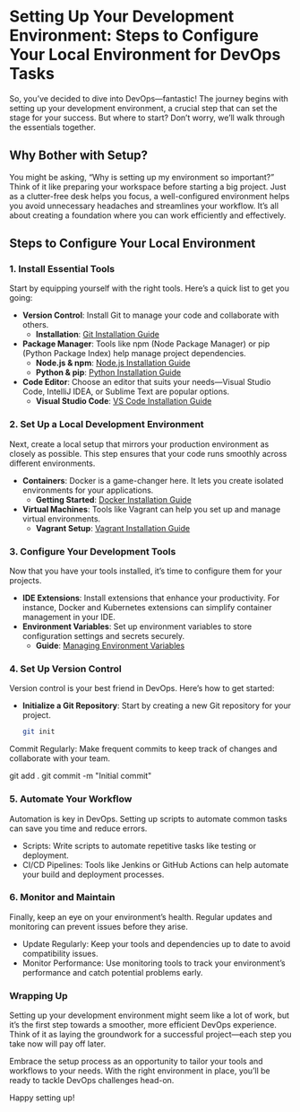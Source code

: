 # Setting Up Your Development Environment: Steps to Configure Your Local Environment for DevOps Tasks

So, you’ve decided to dive into DevOps—fantastic! The journey begins with setting up your development environment, a crucial step that can set the stage for your success. But where to start? Don’t worry, we’ll walk through the essentials together.

## Why Bother with Setup?

You might be asking, “Why is setting up my environment so important?” Think of it like preparing your workspace before starting a big project. Just as a clutter-free desk helps you focus, a well-configured environment helps you avoid unnecessary headaches and streamlines your workflow. It’s all about creating a foundation where you can work efficiently and effectively.

## Steps to Configure Your Local Environment

### 1. **Install Essential Tools**

Start by equipping yourself with the right tools. Here’s a quick list to get you going:

- **Version Control**: Install Git to manage your code and collaborate with others.
  - **Installation**: [Git Installation Guide](https://git-scm.com/book/en/v2/Getting-Started-Installing-Git)
- **Package Manager**: Tools like npm (Node Package Manager) or pip (Python Package Index) help manage project dependencies.
  - **Node.js & npm**: [Node.js Installation Guide](https://nodejs.org/)
  - **Python & pip**: [Python Installation Guide](https://www.python.org/downloads/)
- **Code Editor**: Choose an editor that suits your needs—Visual Studio Code, IntelliJ IDEA, or Sublime Text are popular options.
  - **Visual Studio Code**: [VS Code Installation Guide](https://code.visualstudio.com/)

### 2. **Set Up a Local Development Environment**

Next, create a local setup that mirrors your production environment as closely as possible. This step ensures that your code runs smoothly across different environments.

- **Containers**: Docker is a game-changer here. It lets you create isolated environments for your applications.
  - **Getting Started**: [Docker Installation Guide](https://docs.docker.com/get-docker/)
- **Virtual Machines**: Tools like Vagrant can help you set up and manage virtual environments.
  - **Vagrant Setup**: [Vagrant Installation Guide](https://www.vagrantup.com/docs/installation)

### 3. **Configure Your Development Tools**

Now that you have your tools installed, it’s time to configure them for your projects.

- **IDE Extensions**: Install extensions that enhance your productivity. For instance, Docker and Kubernetes extensions can simplify container management in your IDE.
- **Environment Variables**: Set up environment variables to store configuration settings and secrets securely.
  - **Guide**: [Managing Environment Variables](https://www.twilio.com/blog/environment-variables)

### 4. **Set Up Version Control**

Version control is your best friend in DevOps. Here’s how to get started:

- **Initialize a Git Repository**: Start by creating a new Git repository for your project.
  ```bash
  git init
  
Commit Regularly: Make frequent commits to keep track of changes and collaborate with your team.

git add .
git commit -m "Initial commit"

### 5. Automate Your Workflow

Automation is key in DevOps. Setting up scripts to automate common tasks can save you time and reduce errors.

   - Scripts: Write scripts to automate repetitive tasks like testing or deployment.
   - CI/CD Pipelines: Tools like Jenkins or GitHub Actions can help automate your build and deployment processes.

### 6. Monitor and Maintain

Finally, keep an eye on your environment’s health. Regular updates and monitoring can prevent issues before they arise.

   - Update Regularly: Keep your tools and dependencies up to date to avoid compatibility issues.
   - Monitor Performance: Use monitoring tools to track your environment’s performance and catch potential problems early.

### Wrapping Up

Setting up your development environment might seem like a lot of work, but it’s the first step towards a smoother, more efficient DevOps experience. Think of it as laying the groundwork for a successful project—each step you take now will pay off later.

Embrace the setup process as an opportunity to tailor your tools and workflows to your needs. With the right environment in place, you’ll be ready to tackle DevOps challenges head-on.

Happy setting up!
